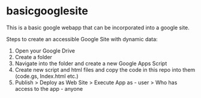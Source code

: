 # basicgooglesite

This is a basic google webapp that can be incorporated into a google site.

Steps to create an accessible Google Site with dynamic data:

1. Open your Google Drive
2. Create a folder 
3. Navigate into the folder and create a new Google Apps Script
4. Create new script and html files and copy the code in this repo into them (code.gs, Index.html etc.)
5. Publish > Deploy as Web Site > Execute App as - user > Who has access to the app - anyone

